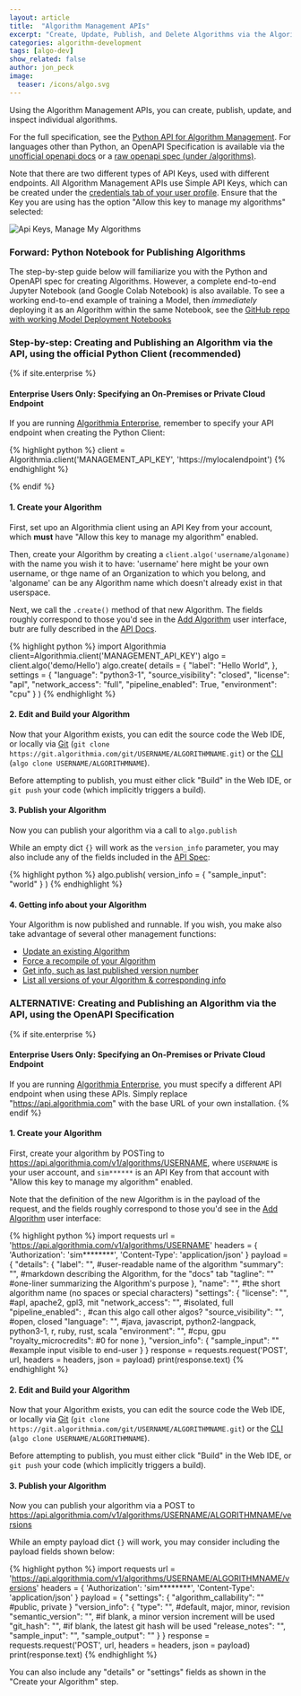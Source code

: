 ```yaml
---
layout: article
title:  "Algorithm Management APIs"
excerpt: "Create, Update, Publish, and Delete Algorithms via the Algorithm Management API"
categories: algorithm-development
tags: [algo-dev]
show_related: false
author: jon_peck
image:
  teaser: /icons/algo.svg
---
```


Using the Algorithm Management APIs, you can create, publish, update, and inspect individual algorithms.

For the full specification, see the [Python API for Algorithm Management](https://docs.algorithmia.com/?python#algorithm-management-api). For languages other than Python, an OpenAPI Specification is available via the [unofficial openapi docs](https://documenter.getpostman.com/view/6515899/Rztiuqao) or a [raw openapi spec (under /algorithms)](/v1/openapispec).

Note that there are two different types of API Keys, used with different endpoints.  All Algorithm Management APIs use Simple API Keys, which can be created under the [credentials tab of your user profile]({{site.url}}/user#credentials).  Ensure that the Key you are using has the option "Allow this key to manage my algorithms" selected:

<img src="{{site.cdnurl}}{{site.baseurl}}/images/post_images/algorithm-management-api/api-key-manage-my-algorithms.png" alt="Api Keys, Manage My Algorithms" class="screenshot">

### Forward: Python Notebook for Publishing Algorithms

The step-by-step guide below will familiarize you with the Python and OpenAPI spec for creating Algorithms. However, a complete end-to-end Jupyter Notebook (and Google Colab Notebook) is also available. To see a working end-to-end example of training a Model, then *immediately* deploying it as an Algorithm within the same Notebook, see the [GitHub repo with working Model Deployment Notebooks](https://github.com/algorithmiaio/model-deployment) 
 

### Step-by-step: Creating and Publishing an Algorithm via the API, using the official Python Client (recommended)

{% if site.enterprise %}
#### Enterprise Users Only: Specifying an On-Premises or Private Cloud Endpoint
If you are running [Algorithmia Enterprise](/enterprise), remember to specify your API endpoint when creating the Python Client:

{% highlight python %}
client = Algorithmia.client('MANAGEMENT_API_KEY', 'https://mylocalendpoint')
{% endhighlight %}

{% endif %}

#### 1. Create your Algorithm

First, set upo an Algorithmia client using an API Key from your account, which **must** have "Allow this key to manage my algorithm" enabled.

Then, create your Algorithm by creating a `client.algo('username/algoname)` with the name you wish it to have: 'username' here might be your own username, or thge name of an Organization to which you belong, and 'algoname' can be any Algorithm name which doesn't already exist in that userspace.

Next, we call the `.create()` method of that new Algorithm. The fields roughly correspond to those you'd see in the [Add Algorithm]({{site.url}}{{site.baseurl}}/algorithm-development/algorithm-basics/your-first-algo/#create-your-first-algorithm) user interface, butr are fully described in the [API Docs](https://docs.algorithmia.com/?python#create-an-algorithm).

{% highlight python %}
import Algorithmia
client=Algorithmia.client('MANAGEMENT_API_KEY')
algo = client.algo('demo/Hello')
algo.create(
    details = {
        "label": "Hello World",
    },
    settings = {
        "language": "python3-1",
        "source_visibility": "closed",
        "license": "apl",
        "network_access": "full",
        "pipeline_enabled": True,
        "environment": "cpu"
    }
)
{% endhighlight %}

#### 2. Edit and Build your Algorithm

Now that your Algorithm exists, you can edit the source code the Web IDE, or locally via [Git]({{site.cdnurl}}{{site.baseurl}}/algorithm-development/algorithm-basics/git/) (`git clone https://git.algorithmia.com/git/USERNAME/ALGORITHMNAME.git`) or the [CLI]({{site.cdnurl}}{{site.baseurl}}/clients/cli/) (`algo clone USERNAME/ALGORITHMNAME`).

Before attempting to publish, you must either click "Build" in the Web IDE, or `git push` your code (which implicitly triggers a build).

#### 3. Publish your Algorithm

Now you can publish your algorithm via a call to `algo.publish`

While an empty dict `{}` will work as the `version_info` parameter, you may also include any of the fields included in the [API Spec](https://docs.algorithmia.com/?python#publish-an-algorithm):

{% highlight python %}
algo.publish(
    version_info = {
        "sample_input": "world"
    }
)
{% endhighlight %}

#### 4. Getting info about your Algorithm

Your Algorithm is now published and runnable. If you wish, you make also take advantage of several other management functions:

* [Update an existing Algorithm](https://docs.algorithmia.com/?python#optional-update-an-algorithm)
* [Force a recompile of your Algorithm](https://docs.algorithmia.com/?python#optional-recompile-your-algorithm)
* [Get info, such as last published version number](https://docs.algorithmia.com/?python#get-info-about-an-an-algorithm)
* [List all versions of your Algorithm & corresponding info](https://docs.algorithmia.com/?python#list-versions-of-an-algorithm)


### ALTERNATIVE: Creating and Publishing an Algorithm via the API, using the OpenAPI Specification

{% if site.enterprise %}
#### Enterprise Users Only: Specifying an On-Premises or Private Cloud Endpoint
If you are running [Algorithmia Enterprise](/enterprise), you must specify a different API endpoint when using these APIs. Simply replace "https://api.algorithmia.com" with the base URL of your own installation.
{% endif %}

#### 1. Create your Algorithm

First, create your algorithm by POSTing to https://api.algorithmia.com/v1/algorithms/USERNAME, where `USERNAME` is your user account, and `sim******` is an API Key from that account with "Allow this key to manage my algorithm" enabled.

Note that the definition of the new Algorithm is in the payload of the request, and the fields roughly correspond to those you'd see in the [Add Algorithm]({{site.url}}{{site.baseurl}}/algorithm-development/algorithm-basics/your-first-algo/#create-your-first-algorithm) user interface:

{% highlight python %}
import requests
url = 'https://api.algorithmia.com/v1/algorithms/USERNAME'
headers = {
  'Authorization': 'sim********',
  'Content-Type': 'application/json'
}
payload = {
    "details": {
        "label": "<string>", #user-readable name of the algorithm
        "summary": "<string>", #markdown describing the Algorithm, for the "docs" tab
        "tagline": "<string>" #one-liner summarizing the Algorithm's purpose
    },
    "name": "<string>", #the short algorithm name (no spaces or special characters)
    "settings": {
        "license": "<string>", #apl, apache2, gpl3, mit
        "network_access": "<string>", #isolated, full
        "pipeline_enabled": <boolean>, #can this algo call other algos?
        "source_visibility": "<string>", #open, closed
        "language": "<string>", #java, javascript, python2-langpack, python3-1, r, ruby, rust, scala
        "environment": "<string>", #cpu, gpu
        "royalty_microcredits": <integer> #0 for none
    },
    "version_info": {
        "sample_input": "<string>" #example input visible to end-user
    }
}
response = requests.request('POST', url, headers = headers, json = payload)
print(response.text)
{% endhighlight %}

#### 2. Edit and Build your Algorithm

Now that your Algorithm exists, you can edit the source code the Web IDE, or locally via [Git]({{site.cdnurl}}{{site.baseurl}}/algorithm-development/algorithm-basics/git/) (`git clone https://git.algorithmia.com/git/USERNAME/ALGORITHMNAME.git`) or the [CLI]({{site.cdnurl}}{{site.baseurl}}/clients/cli/) (`algo clone USERNAME/ALGORITHMNAME`).

Before attempting to publish, you must either click "Build" in the Web IDE, or `git push` your code (which implicitly triggers a build).

#### 3. Publish your Algorithm

Now you can publish your algorithm via a POST to https://api.algorithmia.com/v1/algorithms/USERNAME/ALGORITHMNAME/versions

While an empty payload dict `{}` will work, you may consider including the payload fields shown below:

{% highlight python %}
import requests
url = 'https://api.algorithmia.com/v1/algorithms/USERNAME/ALGORITHMNAME/versions'
headers = {
  'Authorization': 'sim********',
  'Content-Type': 'application/json'
}
payload = {
    "settings": {
        "algorithm_callability": "<string>" #public, private
    }
    "version_info": {
        "type": "<string>", #default, major, minor, revision
        "semantic_version": "<string>", #if blank, a minor version increment will be used
        "git_hash": "<string>", #if blank, the latest git hash will be used
        "release_notes": "<string>",
        "sample_input": "<string>",
        "sample_output": "<string>"
    }
}
response = requests.request('POST', url, headers = headers, json = payload)
print(response.text)
{% endhighlight %}

You can also include any "details" or "settings" fields as shown in the "Create your Algorithm" step.
